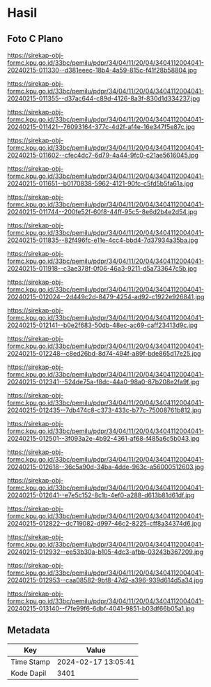 # Hasil

## Foto C Plano

https://sirekap-obj-formc.kpu.go.id/33bc/pemilu/pdpr/34/04/11/20/04/3404112004041-20240215-011330--d381eeec-18b4-4a59-815c-f41f28b58804.jpg

https://sirekap-obj-formc.kpu.go.id/33bc/pemilu/pdpr/34/04/11/20/04/3404112004041-20240215-011355--d37ac644-c89d-4126-8a3f-830d1d334237.jpg

https://sirekap-obj-formc.kpu.go.id/33bc/pemilu/pdpr/34/04/11/20/04/3404112004041-20240215-011421--76093164-377c-4d2f-af4e-16e347f5e87c.jpg

https://sirekap-obj-formc.kpu.go.id/33bc/pemilu/pdpr/34/04/11/20/04/3404112004041-20240215-011602--cfec4dc7-6d79-4a44-9fc0-c21ae5616045.jpg

https://sirekap-obj-formc.kpu.go.id/33bc/pemilu/pdpr/34/04/11/20/04/3404112004041-20240215-011651--b0170838-5962-4121-90fc-c5fd5b5fa61a.jpg

https://sirekap-obj-formc.kpu.go.id/33bc/pemilu/pdpr/34/04/11/20/04/3404112004041-20240215-011744--200fe52f-60f8-44ff-95c5-8e6d2b4e2d54.jpg

https://sirekap-obj-formc.kpu.go.id/33bc/pemilu/pdpr/34/04/11/20/04/3404112004041-20240215-011835--82f496fc-e11e-4cc4-bbd4-7d37934a35ba.jpg

https://sirekap-obj-formc.kpu.go.id/33bc/pemilu/pdpr/34/04/11/20/04/3404112004041-20240215-011918--c3ae378f-0f06-46a3-9211-d5a733647c5b.jpg

https://sirekap-obj-formc.kpu.go.id/33bc/pemilu/pdpr/34/04/11/20/04/3404112004041-20240215-012024--2d449c2d-8479-4254-ad92-c1922e926841.jpg

https://sirekap-obj-formc.kpu.go.id/33bc/pemilu/pdpr/34/04/11/20/04/3404112004041-20240215-012141--b0e2f683-50db-48ec-ac69-caff23413d9c.jpg

https://sirekap-obj-formc.kpu.go.id/33bc/pemilu/pdpr/34/04/11/20/04/3404112004041-20240215-012248--c8ed26bd-8d74-494f-a89f-bde865d17e25.jpg

https://sirekap-obj-formc.kpu.go.id/33bc/pemilu/pdpr/34/04/11/20/04/3404112004041-20240215-012341--524de75a-f8dc-44a0-98a0-87b208e2fa9f.jpg

https://sirekap-obj-formc.kpu.go.id/33bc/pemilu/pdpr/34/04/11/20/04/3404112004041-20240215-012435--7db474c8-c373-433c-b77c-75008761b812.jpg

https://sirekap-obj-formc.kpu.go.id/33bc/pemilu/pdpr/34/04/11/20/04/3404112004041-20240215-012501--3f093a2e-4b92-4361-af68-f485a6c5b043.jpg

https://sirekap-obj-formc.kpu.go.id/33bc/pemilu/pdpr/34/04/11/20/04/3404112004041-20240215-012618--36c5a90d-34ba-4dde-963c-a56000512603.jpg

https://sirekap-obj-formc.kpu.go.id/33bc/pemilu/pdpr/34/04/11/20/04/3404112004041-20240215-012641--e7e5c152-8c1b-4ef0-a288-d613b81d61df.jpg

https://sirekap-obj-formc.kpu.go.id/33bc/pemilu/pdpr/34/04/11/20/04/3404112004041-20240215-012822--dc719082-d997-46c2-8225-cff8a34374d6.jpg

https://sirekap-obj-formc.kpu.go.id/33bc/pemilu/pdpr/34/04/11/20/04/3404112004041-20240215-012932--ee53b30a-b105-4dc3-afbb-03243b367209.jpg

https://sirekap-obj-formc.kpu.go.id/33bc/pemilu/pdpr/34/04/11/20/04/3404112004041-20240215-012953--caa08582-9bf8-47d2-a396-939d614d5a34.jpg

https://sirekap-obj-formc.kpu.go.id/33bc/pemilu/pdpr/34/04/11/20/04/3404112004041-20240215-013140--f7fe99f6-6dbf-4041-9851-b03df66b05a1.jpg


## Metadata

| Key        | Value               |
| ---------- | ------------------- |
| Time Stamp | 2024-02-17 13:05:41 |
| Kode Dapil | 3401                |



